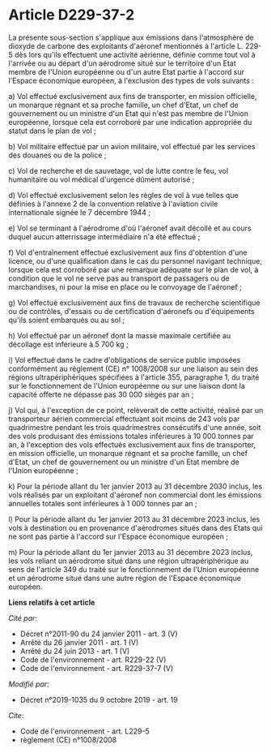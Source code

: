 # Article D229-37-2

La présente sous-section s'applique aux émissions dans l'atmosphère de dioxyde de carbone des exploitants d'aéronef
mentionnés à l'article L. 229-5 dès lors qu'ils effectuent une activité aérienne, définie comme tout vol à l'arrivée ou au
départ d'un aérodrome situé sur le territoire d'un Etat membre de l'Union européenne ou d'un autre Etat partie à l'accord sur
l'Espace économique européen, à l'exclusion des types de vols suivants :

a) Vol effectué exclusivement aux fins de transporter, en mission officielle, un monarque régnant et sa proche famille, un
chef d'Etat, un chef de gouvernement ou un ministre d'un Etat qui n'est pas membre de l'Union européenne, lorsque cela est
corroboré par une indication appropriée du statut dans le plan de vol ;

b) Vol militaire effectué par un avion militaire, vol effectué par les services des douanes ou de la police ;

c) Vol de recherche et de sauvetage, vol de lutte contre le feu, vol humanitaire ou vol médical d'urgence dûment autorisé ;

d) Vol effectué exclusivement selon les règles de vol à vue telles que définies à l'annexe 2 de la convention relative à
l'aviation civile internationale signée le 7 décembre 1944 ;

e) Vol se terminant à l'aérodrome d'où l'aéronef avait décollé et au cours duquel aucun atterrissage intermédiaire n'a été
effectué ;

f) Vol d'entraînement effectué exclusivement aux fins d'obtention d'une licence, ou d'une qualification dans le cas du
personnel navigant technique, lorsque cela est corroboré par une remarque adéquate sur le plan de vol, à condition que le vol
ne serve pas au transport de passagers ou de marchandises, ni pour la mise en place ou le convoyage de l'aéronef ;

g) Vol effectué exclusivement aux fins de travaux de recherche scientifique ou de contrôles, d'essais ou de certification
d'aéronefs ou d'équipements qu'ils soient embarqués ou au sol ;

h) Vol effectué par un aéronef dont la masse maximale certifiée au décollage est inférieure à 5 700 kg ;

i) Vol effectué dans le cadre d'obligations de service public imposées conformément au règlement (CE) n° 1008/2008 sur une
liaison au sein des régions ultrapériphériques spécifiées à l'article 355, paragraphe 1, du traité sur le fonctionnement de
l'Union européenne ou sur une liaison dont la capacité offerte ne dépasse pas 30 000 sièges par an ;

j) Vol qui, à l'exception de ce point, relèverait de cette activité, réalisé par un transporteur aérien commercial effectuant
soit moins de 243 vols par quadrimestre pendant les trois quadrimestres consécutifs d'une année, soit des vols produisant des
émissions totales inférieures à 10 000 tonnes par an, à l'exception des vols effectués exclusivement aux fins de transporter,
en mission officielle, un monarque régnant et sa proche famille, un chef d'Etat, un chef de gouvernement ou un ministre d'un
Etat membre de l'Union européenne ;

k) Pour la période allant du 1er janvier 2013 au 31 décembre 2030 inclus, les vols réalisés par un exploitant d'aéronef non
commercial dont les émissions annuelles totales sont inférieures à 1 000 tonnes par an ;

l) Pour la période allant du 1er janvier 2013 au 31 décembre 2023 inclus, les vols à destination ou en provenance
d'aérodromes situés dans des Etats qui ne sont pas partie à l'accord sur l'Espace économique européen ;

m) Pour la période allant du 1er janvier 2013 au 31 décembre 2023 inclus, les vols reliant un aérodrome situé dans une région
ultrapériphérique au sens de l'article 349 du traité sur le fonctionnement de l'Union européenne et un aérodrome situé dans
une autre région de l'Espace économique européen.

**Liens relatifs à cet article**

_Cité par_:

  - Décret n°2011-90 du 24 janvier 2011 - art. 3 (V)
  - Arrêté du 26 janvier 2011 - art. 1 (V)
  - Arrêté du 24 juin 2013 - art. 1 (V)
  - Code de l'environnement - art. R229-22 (V)
  - Code de l'environnement - art. R229-37-7 (V)

_Modifié par_:

  - Décret n°2019-1035 du 9 octobre 2019 - art. 19

_Cite_:

  - Code de l'environnement - art. L229-5
  - règlement (CE) n°1008/2008

